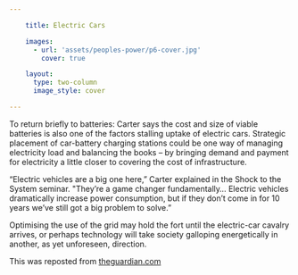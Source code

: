 ```yaml
---

    title: Electric Cars

    images:
      - url: 'assets/peoples-power/p6-cover.jpg'
        cover: true

    layout:
      type: two-column
      image_style: cover

---
```


To return briefly to batteries: Carter says the cost and size of viable batteries is also one of the factors stalling uptake of electric cars. Strategic placement of car-battery charging stations could be one way of managing electricity load and balancing the books – by bringing demand and payment for electricity a little closer to covering the cost of infrastructure.

“Electric vehicles are a big one here,” Carter explained in the Shock to the System seminar. "They’re a game changer fundamentally… Electric vehicles dramatically increase power consumption, but if they don’t come in for 10 years we’ve still got a big problem to solve.”

Optimising the use of the grid may hold the fort until the electric-car cavalry arrives, or perhaps technology will take society galloping energetically in another, as yet unforeseen, direction.

This was reposted from <a href="http://powering-people-city.theguardian.com/index.html#energy-2703" target="_blank">theguardian.com</a>
